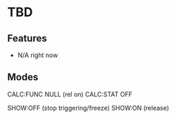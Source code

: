 # TBD

## Features

- N/A right now

## Modes

CALC:FUNC NULL (rel on)
CALC:STAT OFF

SHOW:OFF (stop triggering/freeze)
SHOW:ON (release)
